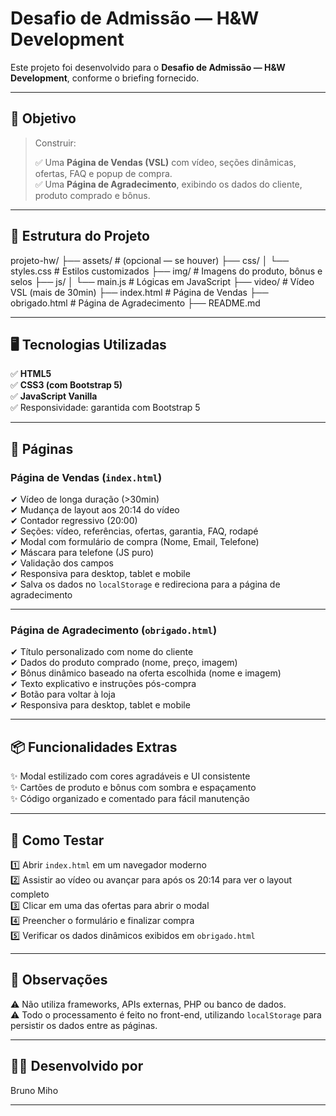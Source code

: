 # Desafio de Admissão — H&W Development

Este projeto foi desenvolvido para o **Desafio de Admissão — H&W Development**, conforme o briefing fornecido.

---

## 🎯 Objetivo

> Construir:
>
> ✅ Uma **Página de Vendas (VSL)** com vídeo, seções dinâmicas, ofertas, FAQ e popup de compra.  
> ✅ Uma **Página de Agradecimento**, exibindo os dados do cliente, produto comprado e bônus.

---

## 📂 Estrutura do Projeto

projeto-hw/
├── assets/ # (opcional — se houver)
├── css/
│ └── styles.css # Estilos customizados
├── img/ # Imagens do produto, bônus e selos
├── js/
│ └── main.js # Lógicas em JavaScript
├── video/ # Vídeo VSL (mais de 30min)
├── index.html # Página de Vendas
├── obrigado.html # Página de Agradecimento
├── README.md

---

## 🖥️ Tecnologias Utilizadas

✅ **HTML5**  
✅ **CSS3 (com Bootstrap 5)**  
✅ **JavaScript Vanilla**  
✅ Responsividade: garantida com Bootstrap 5

---

## 📄 Páginas

### Página de Vendas (`index.html`)

✔ Vídeo de longa duração (>30min)  
✔ Mudança de layout aos 20:14 do vídeo  
✔ Contador regressivo (20:00)  
✔ Seções: vídeo, referências, ofertas, garantia, FAQ, rodapé  
✔ Modal com formulário de compra (Nome, Email, Telefone)  
✔ Máscara para telefone (JS puro)  
✔ Validação dos campos  
✔ Responsiva para desktop, tablet e mobile  
✔ Salva os dados no `localStorage` e redireciona para a página de agradecimento

---

### Página de Agradecimento (`obrigado.html`)

✔ Título personalizado com nome do cliente  
✔ Dados do produto comprado (nome, preço, imagem)  
✔ Bônus dinâmico baseado na oferta escolhida (nome e imagem)  
✔ Texto explicativo e instruções pós-compra  
✔ Botão para voltar à loja  
✔ Responsiva para desktop, tablet e mobile

---

## 📦 Funcionalidades Extras

✨ Modal estilizado com cores agradáveis e UI consistente  
✨ Cartões de produto e bônus com sombra e espaçamento  
✨ Código organizado e comentado para fácil manutenção

---

## 🚀 Como Testar

1️⃣ Abrir `index.html` em um navegador moderno  
2️⃣ Assistir ao vídeo ou avançar para após os 20:14 para ver o layout completo  
3️⃣ Clicar em uma das ofertas para abrir o modal  
4️⃣ Preencher o formulário e finalizar compra  
5️⃣ Verificar os dados dinâmicos exibidos em `obrigado.html`

---

## 🔗 Observações

⚠ Não utiliza frameworks, APIs externas, PHP ou banco de dados.  
⚠ Todo o processamento é feito no front-end, utilizando `localStorage` para persistir os dados entre as páginas.

---

## 👨‍💻 Desenvolvido por

Bruno Miho

---
